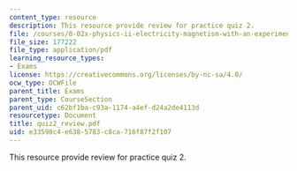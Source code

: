 ```yaml
---
content_type: resource
description: This resource provide review for practice quiz 2.
file: /courses/8-02x-physics-ii-electricity-magnetism-with-an-experimental-focus-spring-2005/e33598c4e6385783c8ca716f87f2f107_quiz2_review.pdf
file_size: 177222
file_type: application/pdf
learning_resource_types:
- Exams
license: https://creativecommons.org/licenses/by-nc-sa/4.0/
ocw_type: OCWFile
parent_title: Exams
parent_type: CourseSection
parent_uid: c62bf1ba-c93a-1174-a4ef-d24a2de4113d
resourcetype: Document
title: quiz2_review.pdf
uid: e33598c4-e638-5783-c8ca-716f87f2f107
---
```

This resource provide review for practice quiz 2.